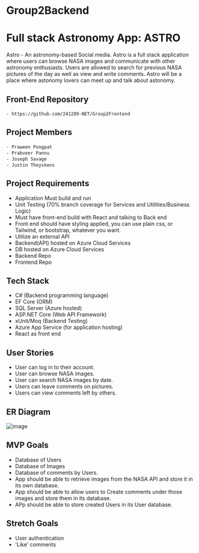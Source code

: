 # Group2Backend

# Full stack Astronomy App: ASTRO
Astro - An astronomy-based Social media.
Astro is a full stack application where users can browse NASA images and communicate with other astronomy enthusiasts.
Users are allowed to search for previous NASA pictures of the day as well as view and write comments.
Astro will be a place where astonomy lovers can meet up and talk about astonomy.

## Front-End Repository
    - https://github.com/241209-NET/Group2Frontend


## Project Members
    - Praween Pongpat
    - Prabveer Pannu
    - Joseph Savage
    - Justin Theyskens

## Project Requirements
- Application Must build and run
- Unit Testing (70% branch coverage for Services and Utilities/Business Logic)
- Must have front-end build with React and talking to Back end
- Front end should have styling applied, you can use plain css, or Tailwind, or bootstrap, whatever you want. 
- Utilize an external API
- Backend(API) hosted on Azure Cloud Services
- DB hosted on Azure Cloud Services
- Backend Repo
- Frontend Repo

## Tech Stack
- C# (Backend programming language)
- EF Core (ORM)
- SQL Server (Azure hosted)
- ASP.NET Core (Web API Framework)
- xUnit/Moq (Backend Testing)
- Azure App Service (for application hosting)
- React as front end


## User Stories
- User can log in to their account.
- User can browse NASA images.
- User can search NASA images by date.
- Users can leave comments on pictures.
- Users can view comments left by others.

## ER Diagram
[//]: # " ![alt text](image.png) "
[//]: # " ![image](https://github.com/user-attachments/assets/b335bfac-1b7c-4ec5-bbb4-c647a0cf26f9) "
![image](https://github.com/user-attachments/assets/91246859-0034-4b33-93a2-a5088b59a178)



## MVP Goals
- Database of Users
- Database of Images
- Database of comments by Users.
- App should be able to retrieve images from the NASA API and store it in its own database.
- App should be able to allow users to Create comments under those images and store them in its database.
- APp should be able to store created Users in its User database.


## Stretch Goals
- User authentication 
- 'Like' comments
